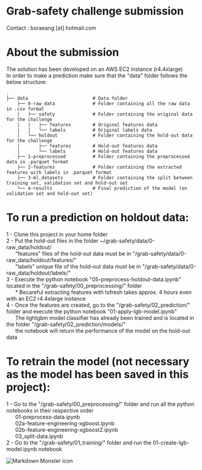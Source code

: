 # Grab-safety challenge submission
Contact : boraeang [at] hotmail.com
# About the submission
The solution has been developed on an AWS EC2 instance (r4.4xlarge)<br>
In order to make a prediction make sure that the "data" folder follows the below structure:<br>

    .
    ├── data                        # Data folder
        ├── 0-raw_data              # Folder containing all the raw data in .csv format
        |   ├── safety              # Folder containing the original data for the challenge
        |   │   ├── features        # Original features data
        |   |   └── labels          # Original labels data
        |   └── holdout             # Folder containing the hold-out data for the challenge
        |       ├── features        # Hold-out features data
        |       └── labels          # Hold-out features data
        ├── 1-preprocessed          # Folder containing the preprocessed data in .parquet format
        ├── 2-features              # Folder containing the extracted features with labels in .parquet format
        ├── 3-ml_datasets           # Folder containing the split between training set, validation set and hold-out set
        └── 4-results               # Final prediction of the model (on validation set and hold-out set)

>

# To run a prediction on holdout data:
1 - Clone this project in your home folder<br>
2 - Put the hold-out files in the folder ~/grab-safety/data/0-raw_data/holdout/<br>
&nbsp;&nbsp;&nbsp;&nbsp;&nbsp;&nbsp;"features" files of the hold-out data must be in "/grab-safety/data/0-raw_data/holdout/features/"<br>
&nbsp;&nbsp;&nbsp;&nbsp;&nbsp;&nbsp;"labels" unique file of the hold-out data must be in "/grab-safety/data/0-raw_data/holdout/labels/"<br>
3 - Execute the python notebook "05-preprocess-holdout-data.ipynb" located in the "/grab-safety/00_preprocessing/" folder<br>
&nbsp;&nbsp;&nbsp;&nbsp;&nbsp;&nbsp;* Becareful extracting features with tsfresh takes approx. 4 hours even with an EC2 r4.4xlarge instance<br>
4 - Once the features are created, go to the "/grab-safety/02_prediction/" folder and execute the python notebook "01-apply-lgb-model.ipynb"<br>
&nbsp;&nbsp;&nbsp;&nbsp;&nbsp;&nbsp;The lightgbm model classifier has already been trained and is located in the folder "/grab-safety/02_prediction/models/"<br>
&nbsp;&nbsp;&nbsp;&nbsp;&nbsp;&nbsp;the notebook will return the performance of the model on the hold-out data<br>

# To retrain the model (not necessary as the model has been saved in this project):
1 - Go to the "/grab-safety/00_preprocessing/" folder and run all the python notebooks in their respective order<br>
&nbsp;&nbsp;&nbsp;&nbsp;&nbsp;&nbsp;01-preprocess-data.ipynb<br>
&nbsp;&nbsp;&nbsp;&nbsp;&nbsp;&nbsp;02a-feature-engineering-xgboost.ipynb<br>
&nbsp;&nbsp;&nbsp;&nbsp;&nbsp;&nbsp;02b-feature-engineering-xgboost2.ipynb<br>
&nbsp;&nbsp;&nbsp;&nbsp;&nbsp;&nbsp;03_split-data.ipynb<br>
2 - Go to the "/grab-safety/01_training/" folder and run the 01-create-lgb-model.ipynb notebook<br>


<img src="https://static.wixstatic.com/media/397bed_e0fd4340ff5f40de876b26f0fb7e1f83~mv2.png/v1/fill/w_610,h_610,al_c,q_85,usm_0.66_1.00_0.01/Grab%20EDM_Safety.webp"
     alt="Markdown Monster icon"
     style="float: left; margin-right: 10px;" />
